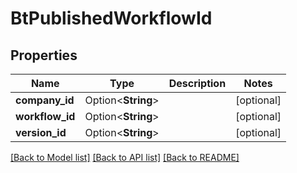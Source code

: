 # BtPublishedWorkflowId

## Properties

Name | Type | Description | Notes
------------ | ------------- | ------------- | -------------
**company_id** | Option<**String**> |  | [optional]
**workflow_id** | Option<**String**> |  | [optional]
**version_id** | Option<**String**> |  | [optional]

[[Back to Model list]](../README.md#documentation-for-models) [[Back to API list]](../README.md#documentation-for-api-endpoints) [[Back to README]](../README.md)


